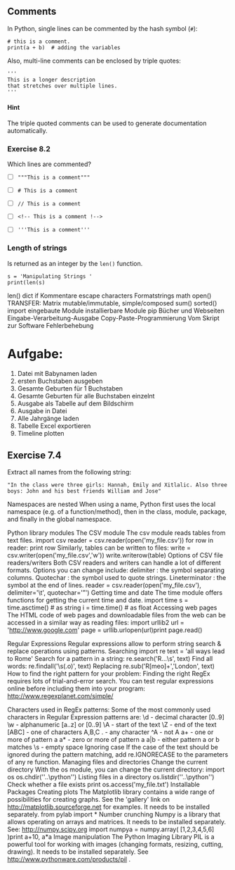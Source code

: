 

## Comments

In Python, single lines can be commented by the hash symbol (`#`):

    # this is a comment.
    print(a + b)  # adding the variables

Also, multi-line comments can be enclosed by triple quotes:

    '''
    This is a longer description
    that stretches over multiple lines.
    '''

#### Hint
The triple quoted comments can be used to generate documentation automatically. 



### Exercise 8.2

Which lines are commented?

- [ ] `"""This is a comment"""`
- [ ] `# This is a comment`
- [ ] `// This is a comment`
- [ ] `<!-- This is a comment !-->`
- [ ] `'''This is a comment'''`



### Length of strings

Is returned as an integer by the `len()` function.

    s = 'Manipulating Strings '
    print(len(s)


  len()
  dict
  if
  Kommentare
  escape characters
  Formatstrings
  math
  open()
  TRANSFER: Matrix mutable/immutable, simple/composed
  sum()
  sorted()
  import
  eingebaute Module
  installierbare Module
  pip
  Bücher und Webseiten
  Eingabe-Verarbeitung-Ausgabe
  Copy-Paste-Programmierung
  Vom Skript zur Software
  Fehlerbehebung

# Aufgabe:

1. Datei mit Babynamen laden
2. ersten Buchstaben ausgeben
3. Gesamte Geburten für 1 Buchstaben
4. Gesamte Geburten für alle Buchstaben einzelnt
5. Ausgabe als Tabelle auf dem Bildschirm
6. Ausgabe in Datei
7. Alle Jahrgänge laden
8. Tabelle Excel exportieren
9. Timeline plotten

## Exercise 7.4

Extract all names from the following string:
  
    "In the class were three girls: Hannah, Emily and Xitlalic. Also three boys: John and his best friends William and Jose" 



Namespaces are nested
When using a name, Python first uses the local namespace (e.g. of a function/method), then in the class, module, package, and finally in the global namespace.


Python library modules
The CSV module
The csv module reads tables from text files.
import csv
reader = csv.reader(open('my_file.csv'))
for row in reader:
    print row
Similarly, tables can be written to files:
write = csv.writer(open('my_file.csv','w'))
write.writerow(table)
Options of CSV file readers/writers
Both CSV readers and writers can handle a lot of different formats. Options you can change include:
delimiter : the symbol separating columns.
Quotechar : the symbol used to quote strings.
Lineterminator : the symbol at the end of lines.
reader = csv.reader(open('my_file.csv'),  delimiter='\t', quotechar='”')
Getting time and date
The time module offers functions for getting the current time and date.
import time
s = time.asctime()   # as string
i = time.time()      # as float
Accessing web pages
The HTML code of web pages and downloadable files from the web can be accessed in a similar way as reading files:
import urllib2
url = 'http://www.google.com'
page = urllib.urlopen(url)print page.read()



Regular Expressions
Regular expressions allow to perform string search & replace operations using patterns.
Searching
import re
text = 'all ways lead to Rome'
Search for a pattern in a string:
re.search('R...\s', text)
Find all words:
re.findall('\s(.o)', text)
Replacing
re.sub('R[meo]+','London', text)
How to find the right pattern for your problem:
Finding the right RegEx requires lots of trial-and-error search. You can test regular expressions online before including them into your program:
http://www.regexplanet.com/simple/

Characters used in RegEx patterns:
Some of the most commonly used characters in Regular Expression patterns are:
\d    	- decimal character [0..9]
\w    	- alphanumeric [a..z] or [0..9]
\A	- start of the text
\Z	- end of the text
[ABC] 	- one of characters A,B,C
.     	- any character
^A   	- not A
a+     	- one or more of pattern a
a*	- zero or more of pattern a
a|b   	- either pattern a or b matches
\s       - empty space 
Ignoring case
If the case of the text should be ignored during the pattern matching, add re.IGNORECASE to the parameters of any re function.
Managing files and directories
Change the current directory
With the os module, you can change the current directory:
import os
os.chdir(''..\\python'')
Listing files in a directory
os.listdir(''..\\python'')
Check whether a file exists
print os.access('my_file.txt')
Installable Packages
Creating plots
The Matplotlib library contains a wide range of possibilities for creating graphs. See the 'gallery' link on http://matplotlib.sourceforge.net for examples. It needs to be installed separately.
from pylab import *
Number crunching
Numpy is a library that allows operating on arrays and matrices. It needs to be installed separately. See: http://numpy.scipy.org
import numpya = numpy.array( [1,2,3,4,5,6] )print a+10, a*a
Image manipulation
The Python Imaging Library PIL is a powerful tool for working with images (changing formats, resizing, cutting, drawing). It needs to be installed separately. See http://www.pythonware.com/products/pil .

